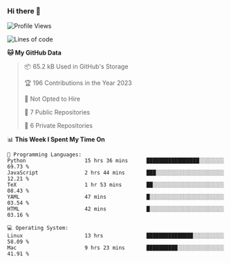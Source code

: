 ### Hi there 👋

<!--
**huayuan4396/huayuan4396** is a ✨ _special_ ✨ repository because its `README.md` (this file) appears on your GitHub profile.

Here are some ideas to get you started:

- 🔭 I’m currently working on ...
- 🌱 I’m currently learning ...
- 👯 I’m looking to collaborate on ...
- 🤔 I’m looking for help with ...
- 💬 Ask me about ...
- 📫 How to reach me: ...
- 😄 Pronouns: ...
- ⚡ Fun fact: ...
-->

<!--START_SECTION:waka-->
![Profile Views](http://img.shields.io/badge/Profile%20Views-3-blue)

![Lines of code](https://img.shields.io/badge/From%20Hello%20World%20I%27ve%20Written-182.4%20thousand%20lines%20of%20code-blue)

**🐱 My GitHub Data** 

> 📦 65.2 kB Used in GitHub's Storage 
 > 
> 🏆 196 Contributions in the Year 2023
 > 
> 🚫 Not Opted to Hire
 > 
> 📜 7 Public Repositories 
 > 
> 🔑 6 Private Repositories 
 > 
📊 **This Week I Spent My Time On** 

```text
💬 Programming Languages: 
Python                   15 hrs 36 mins      █████████████████░░░░░░░░   69.73 % 
JavaScript               2 hrs 44 mins       ███░░░░░░░░░░░░░░░░░░░░░░   12.21 % 
TeX                      1 hr 53 mins        ██░░░░░░░░░░░░░░░░░░░░░░░   08.43 % 
YAML                     47 mins             █░░░░░░░░░░░░░░░░░░░░░░░░   03.54 % 
HTML                     42 mins             █░░░░░░░░░░░░░░░░░░░░░░░░   03.16 % 

💻 Operating System: 
Linux                    13 hrs              ███████████████░░░░░░░░░░   58.09 % 
Mac                      9 hrs 23 mins       ██████████░░░░░░░░░░░░░░░   41.91 % 
```


<!--END_SECTION:waka-->
